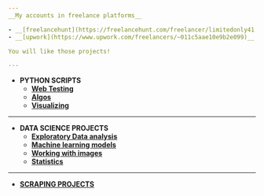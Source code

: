 ```yaml
---
__My accounts in freelance platforms__

- __[freelancehunt](https://freelancehunt.com/freelancer/limitedonly41.html)__ 
- __[upwork](https://www.upwork.com/freelancers/~011c5aae10e9b2e099)__ 

You will like those projects!

---
```


+ __PYTHON SCRIPTS__
  - __[Web Testing](https://github.com/limitedonly41/upwork_portfolio/tree/main/Python%20scripts/Web%20testing)__
  - __[Algos](https://github.com/limitedonly41/upwork_portfolio/tree/main/Python%20scripts/Algos)__
  - __[Visualizing](https://github.com/limitedonly41/upwork_portfolio/tree/main/Python%20scripts/Game)__
---
+ __DATA SCIENCE PROJECTS__
  - __[Exploratory Data analysis](https://github.com/limitedonly41/upwork_portfolio/tree/main/Data%20science/EDA)__
  - __[Machine learning models](https://github.com/limitedonly41/upwork_portfolio/tree/main/Data%20science/ML)__
  - __[Working with images](https://github.com/limitedonly41/upwork_portfolio/tree/main/Data%20science/Working%20with%20images)__
  - __[Statistics](https://github.com/limitedonly41/upwork_portfolio/tree/main/Data%20science/Statistics)__
---
+ __[SCRAPING PROJECTS](https://github.com/limitedonly41/upwork_portfolio/tree/main/Scraping)__




